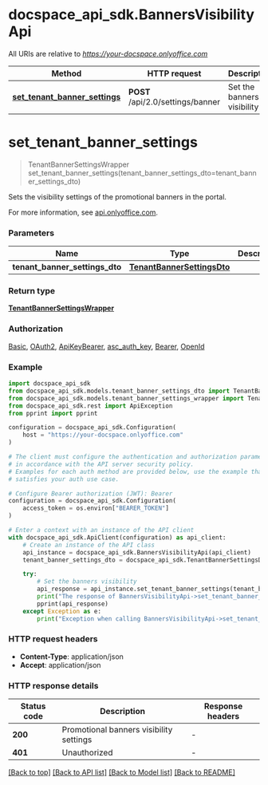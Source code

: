 # docspace_api_sdk.BannersVisibilityApi

All URIs are relative to *https://your-docspace.onlyoffice.com*

Method | HTTP request | Description
------------- | ------------- | -------------
[**set_tenant_banner_settings**](#set_tenant_banner_settings) | **POST** /api/2.0/settings/banner | Set the banners visibility


# **set_tenant_banner_settings**
> TenantBannerSettingsWrapper set_tenant_banner_settings(tenant_banner_settings_dto=tenant_banner_settings_dto)

Sets the visibility settings of the promotional banners in the portal.

For more information, see [api.onlyoffice.com]().

### Parameters


Name | Type | Description  | Notes
------------- | ------------- | ------------- | -------------
 **tenant_banner_settings_dto** | [**TenantBannerSettingsDto**](TenantBannerSettingsDto.md)|  | [optional] 

### Return type

[**TenantBannerSettingsWrapper**](TenantBannerSettingsWrapper.md)

### Authorization

[Basic](../README.md#Basic), [OAuth2](../README.md#OAuth2), [ApiKeyBearer](../README.md#ApiKeyBearer), [asc_auth_key](../README.md#asc_auth_key), [Bearer](../README.md#Bearer), [OpenId](../README.md#OpenId)

### Example


```python
import docspace_api_sdk
from docspace_api_sdk.models.tenant_banner_settings_dto import TenantBannerSettingsDto
from docspace_api_sdk.models.tenant_banner_settings_wrapper import TenantBannerSettingsWrapper
from docspace_api_sdk.rest import ApiException
from pprint import pprint

configuration = docspace_api_sdk.Configuration(
    host = "https://your-docspace.onlyoffice.com"
)

# The client must configure the authentication and authorization parameters
# in accordance with the API server security policy.
# Examples for each auth method are provided below, use the example that
# satisfies your auth use case.

# Configure Bearer authorization (JWT): Bearer
configuration = docspace_api_sdk.Configuration(
    access_token = os.environ["BEARER_TOKEN"]
)

# Enter a context with an instance of the API client
with docspace_api_sdk.ApiClient(configuration) as api_client:
    # Create an instance of the API class
    api_instance = docspace_api_sdk.BannersVisibilityApi(api_client)
    tenant_banner_settings_dto = docspace_api_sdk.TenantBannerSettingsDto() # TenantBannerSettingsDto |  (optional)

    try:
        # Set the banners visibility
        api_response = api_instance.set_tenant_banner_settings(tenant_banner_settings_dto=tenant_banner_settings_dto)
        print("The response of BannersVisibilityApi->set_tenant_banner_settings:\n")
        pprint(api_response)
    except Exception as e:
        print("Exception when calling BannersVisibilityApi->set_tenant_banner_settings: %s\n" % e)
```



### HTTP request headers

 - **Content-Type**: application/json
 - **Accept**: application/json


### HTTP response details

| Status code | Description | Response headers |
|-------------|-------------|------------------|
**200** | Promotional banners visibility settings |  -  |
**401** | Unauthorized |  -  |

[[Back to top]](#) [[Back to API list]](../README.md#documentation-for-api-endpoints) [[Back to Model list]](../README.md#documentation-for-models) [[Back to README]](../README.md)


